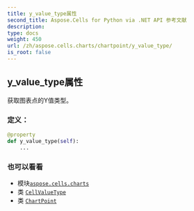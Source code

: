 ```yaml
---
title: y_value_type属性
second_title: Aspose.Cells for Python via .NET API 参考文献
description:
type: docs
weight: 450
url: /zh/aspose.cells.charts/chartpoint/y_value_type/
is_root: false
---
```

## y_value_type属性

获取图表点的Y值类型。
### 定义：
```python
@property
def y_value_type(self):
    ...
```

### 也可以看看
* 模块[`aspose.cells.charts`](../../)
* 类 [`CellValueType`](/cells/python-net/zh/aspose.cells/cellvaluetype)
* 类 [`ChartPoint`](/cells/python-net/zh/aspose.cells.charts/chartpoint)
